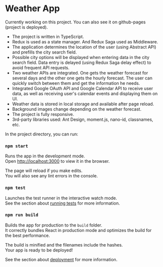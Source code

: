 # Weather App

Currently working on this project. You can also see it on github-pages (project is deployed).

- The project is written in TypeScript.
- Redux is used as a state manager. And Redux Saga used as Middleware.
- The application determines the location of the user (using Abstract API) and prefills the city search field.
- Possible city options will be displayed when entering data in the city search field. Data entry is delayed (using Redux Saga delay effect) to avoid frequent API requests.
- Two weather APIs are integrated. One gets the weather forecast for several days and the other one gets the hourly forecast. The user can quickly switch between them and get the information he needs.
- Integrated Google OAuth API and Google Calendar API to receive user data, as well as receiving user's calendar events and displaying them on UI.
- Weather data is stored in local storage and available after page reload.
- Background images change depending on the weather forecast.
- The project is fully responsive.
- 3rd-party libraries used: Ant Design, moment.js, nano-id, classnames, etc.

In the project directory, you can run:

### `npm start`

Runs the app in the development mode.\
Open [http://localhost:3000](http://localhost:3000) to view it in the browser.

The page will reload if you make edits.\
You will also see any lint errors in the console.

### `npm test`

Launches the test runner in the interactive watch mode.\
See the section about [running tests](https://facebook.github.io/create-react-app/docs/running-tests) for more information.

### `npm run build`

Builds the app for production to the `build` folder.\
It correctly bundles React in production mode and optimizes the build for the best performance.

The build is minified and the filenames include the hashes.\
Your app is ready to be deployed!

See the section about [deployment](https://facebook.github.io/create-react-app/docs/deployment) for more information.